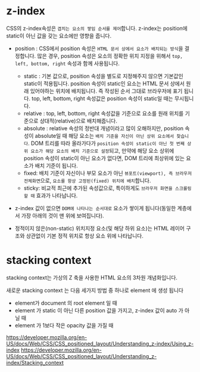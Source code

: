 # z-index

CSS의 z-index속성은 `겹치는 요소의 쌓임 순서를 제어`합니다.
z-index는 position에 static이 아닌 값을 갖는 요소에만 영향을 줍니다.
  - position : CSS에서 position 속성은 `HTML 문서 상에서 요소가 배치되는 방식`을 결정합니다. 많은 경우, position 속성은 요소의 정확한 위치 지정을 위해서 `top, left, bottom, right` 속성과 함께 사용됩니다.
    - static : 기본 값으로, position 속성을 별도로 지정해주지 않으면 기본값인 static이 적용됩니다.
    position 속성이 static인 요소는 HTML 문서 상에서 원래 있어야하는 위치에 배치됩니다. 즉 작성된 순서 그대로 브라우저에 표기 됩니다. top, left, bottom, right 속성값은 position 속성이 static일 때는 무시됩니다.
    - relative : top, left, bottom, right 속성값을 기준으로 요소를 원래 위치를 기준으로 상대적(relative)으로 배치해줍니다.
    - absolute : relative 속성의 정반대 개념이라고 많이 오해하지만, position 속성이 absolute일 때 해당 요소는 `배치 기준을 자신이 아닌 상위 요소에서 찾습니다`.
    DOM 트리를 따라 올라가다가 `position 속성이 static이 아닌 첫 번째 상위 요소가 해당 요소의 배치 기준으로 설정`되고,
    만약에 해당 요소 상위에 position 속성이 static이 아닌 요소가 없다면, DOM 트리에 최상위에 있는 <body> 요소가 배치 기준이 됩니다.
    - fixed: 배치 기준이 자신이나 부모 요소가 아닌 `뷰포트(viewport), 즉 브라우저 전체화면`으로, `요소를 항상 고정된(fixed) 위치에 배치`합니다.
    - sticky: 비교적 최근에 추가된 속성값으로, 특이하게도 `브라우저 화면을 스크롤링할 때` 효과가 나타납니다.

- z-index 값이 없으면 `DOM에 나타나는 순서대로` 요소가 쌓이게 됩니다(동일한 계층에서 가장 아래의 것이 맨 위에 보여집니다).
- 정적이지 않은(non-static) 위치지정 요소(및 해당 하위 요소)는 HTML 레이어 구조와 상관없이 기본 정적 위치로 항상 요소 위에 나타납니다.

# stacking context

stacking context는 가상의 Z 축을 사용한 HTML 요소의 3차원 개념화입니다.

새로운 stacking context 는 다음 세가지 방법 중 하나로 element 에 생성 됩니다

- element가 document 의 root element 일 때
- element 가 static 이 아닌 다른 position 값을 가지고, z-index 값이 auto 가 아닐 때
- element 가 1보다 작은 opacity 값을 가질 때


https://developer.mozilla.org/en-US/docs/Web/CSS/CSS_positioned_layout/Understanding_z-index/Using_z-index
https://developer.mozilla.org/en-US/docs/Web/CSS/CSS_positioned_layout/Understanding_z-index/Stacking_context
